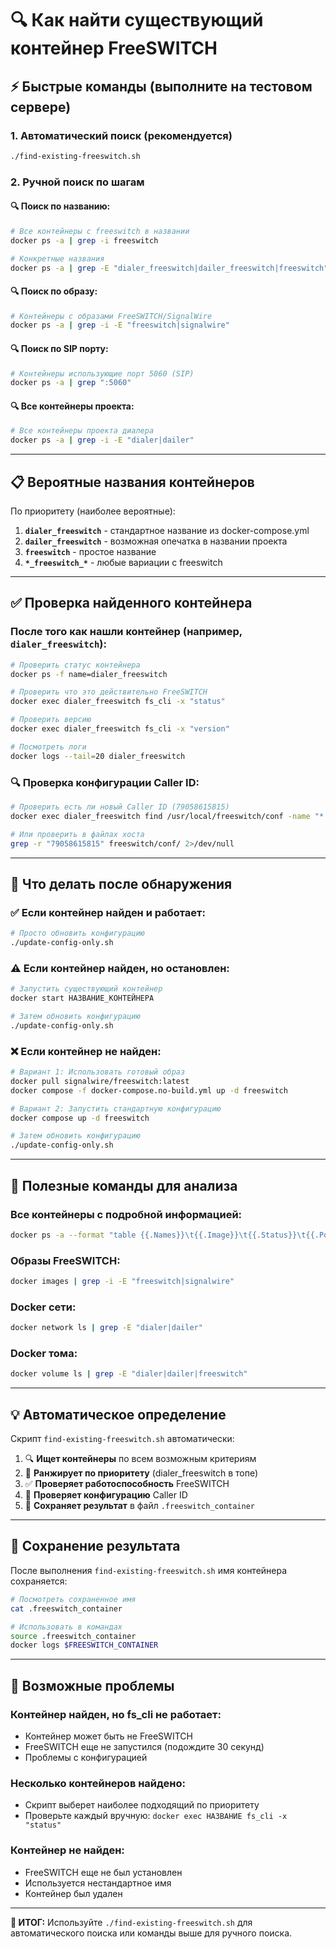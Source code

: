 # 🔍 Как найти существующий контейнер FreeSWITCH

## ⚡ Быстрые команды (выполните на тестовом сервере)

### 1. **Автоматический поиск (рекомендуется)**
```bash
./find-existing-freeswitch.sh
```

### 2. **Ручной поиск по шагам**

#### 🔍 **Поиск по названию:**
```bash
# Все контейнеры с freeswitch в названии
docker ps -a | grep -i freeswitch

# Конкретные названия
docker ps -a | grep -E "dialer_freeswitch|dailer_freeswitch|freeswitch"
```

#### 🔍 **Поиск по образу:**
```bash
# Контейнеры с образами FreeSWITCH/SignalWire
docker ps -a | grep -i -E "freeswitch|signalwire"
```

#### 🔍 **Поиск по SIP порту:**
```bash
# Контейнеры использующие порт 5060 (SIP)
docker ps -a | grep ":5060"
```

#### 🔍 **Все контейнеры проекта:**
```bash
# Все контейнеры проекта диалера
docker ps -a | grep -i -E "dialer|dailer"
```

---

## 📋 Вероятные названия контейнеров

По приоритету (наиболее вероятные):

1. **`dialer_freeswitch`** - стандартное название из docker-compose.yml
2. **`dailer_freeswitch`** - возможная опечатка в названии проекта
3. **`freeswitch`** - простое название
4. **`*_freeswitch_*`** - любые вариации с freeswitch

---

## ✅ Проверка найденного контейнера

### После того как нашли контейнер (например, `dialer_freeswitch`):

```bash
# Проверить статус контейнера
docker ps -f name=dialer_freeswitch

# Проверить что это действительно FreeSWITCH
docker exec dialer_freeswitch fs_cli -x "status"

# Проверить версию
docker exec dialer_freeswitch fs_cli -x "version"

# Посмотреть логи
docker logs --tail=20 dialer_freeswitch
```

### 🔍 **Проверка конфигурации Caller ID:**
```bash
# Проверить есть ли новый Caller ID (79058615815)
docker exec dialer_freeswitch find /usr/local/freeswitch/conf -name "*.xml" -exec grep -l "79058615815" {} \;

# Или проверить в файлах хоста
grep -r "79058615815" freeswitch/conf/ 2>/dev/null
```

---

## 🎯 Что делать после обнаружения

### ✅ **Если контейнер найден и работает:**
```bash
# Просто обновить конфигурацию
./update-config-only.sh
```

### ⚠️ **Если контейнер найден, но остановлен:**
```bash
# Запустить существующий контейнер
docker start НАЗВАНИЕ_КОНТЕЙНЕРА

# Затем обновить конфигурацию
./update-config-only.sh
```

### ❌ **Если контейнер не найден:**
```bash
# Вариант 1: Использовать готовый образ
docker pull signalwire/freeswitch:latest
docker compose -f docker-compose.no-build.yml up -d freeswitch

# Вариант 2: Запустить стандартную конфигурацию
docker compose up -d freeswitch

# Затем обновить конфигурацию
./update-config-only.sh
```

---

## 🔧 Полезные команды для анализа

### **Все контейнеры с подробной информацией:**
```bash
docker ps -a --format "table {{.Names}}\t{{.Image}}\t{{.Status}}\t{{.Ports}}"
```

### **Образы FreeSWITCH:**
```bash
docker images | grep -i -E "freeswitch|signalwire"
```

### **Docker сети:**
```bash
docker network ls | grep -E "dialer|dailer"
```

### **Docker тома:**
```bash
docker volume ls | grep -E "dialer|dailer|freeswitch"
```

---

## 💡 Автоматическое определение

Скрипт `find-existing-freeswitch.sh` автоматически:

1. 🔍 **Ищет контейнеры** по всем возможным критериям
2. 🎯 **Ранжирует по приоритету** (dialer_freeswitch в топе)
3. ✅ **Проверяет работоспособность** FreeSWITCH
4. 🔧 **Проверяет конфигурацию** Caller ID
5. 💾 **Сохраняет результат** в файл `.freeswitch_container`

---

## 📖 Сохранение результата

После выполнения `find-existing-freeswitch.sh` имя контейнера сохраняется:

```bash
# Посмотреть сохраненное имя
cat .freeswitch_container

# Использовать в командах
source .freeswitch_container
docker logs $FREESWITCH_CONTAINER
```

---

## 🚨 Возможные проблемы

### **Контейнер найден, но fs_cli не работает:**
- Контейнер может быть не FreeSWITCH
- FreeSWITCH еще не запустился (подождите 30 секунд)
- Проблемы с конфигурацией

### **Несколько контейнеров найдено:**
- Скрипт выберет наиболее подходящий по приоритету
- Проверьте каждый вручную: `docker exec НАЗВАНИЕ fs_cli -x "status"`

### **Контейнер не найден:**
- FreeSWITCH еще не был установлен
- Используется нестандартное имя
- Контейнер был удален

---

**🎯 ИТОГ:** Используйте `./find-existing-freeswitch.sh` для автоматического поиска или команды выше для ручного поиска. 